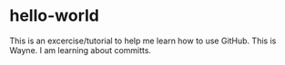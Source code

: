 # hello-world
This is an excercise/tutorial to help me learn how to use GitHub.
This is Wayne. I am learning about committs.
